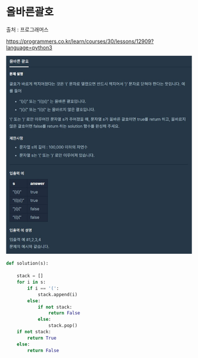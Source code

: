 # 올바른괄호

출처 : 프로그래머스

https://programmers.co.kr/learn/courses/30/lessons/12909?language=python3

![올바른괄호](올바른괄호.assets/올바른괄호.jpg)

```python
def solution(s):
    
    stack = []
    for i in s:
        if i == '(':
            stack.append(i)
        else:
            if not stack:
                return False
            else:
                stack.pop()
    if not stack:
        return True
    else:
        return False
```

